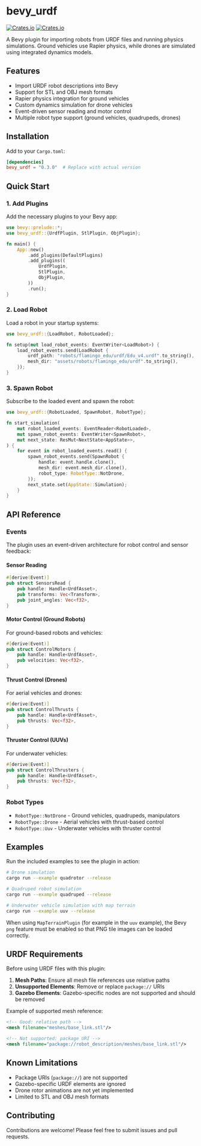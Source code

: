 # bevy_urdf

[![Crates.io](https://img.shields.io/crates/v/bevy_urdf.svg)](https://crates.io/crates/bevy_urdf)
[![Crates.io](https://img.shields.io/crates/d/bevy_urdf.svg)](https://crates.io/crates/bevy_urdf)

A Bevy plugin for importing robots from URDF files and running physics simulations. Ground vehicles use Rapier physics, while drones are simulated using integrated dynamics models.

## Features

- Import URDF robot descriptions into Bevy
- Support for STL and OBJ mesh formats
- Rapier physics integration for ground vehicles
- Custom dynamics simulation for drone vehicles
- Event-driven sensor reading and motor control
- Multiple robot type support (ground vehicles, quadrupeds, drones)

## Installation

Add to your `Cargo.toml`:

```toml
[dependencies]
bevy_urdf = "0.3.0"  # Replace with actual version
```

## Quick Start

### 1. Add Plugins

Add the necessary plugins to your Bevy app:

```rust
use bevy::prelude::*;
use bevy_urdf::{UrdfPlugin, StlPlugin, ObjPlugin};

fn main() {
    App::new()
        .add_plugins(DefaultPlugins)
        .add_plugins((
            UrdfPlugin,
            StlPlugin,
            ObjPlugin,
        ))
        .run();
}
```

### 2. Load Robot

Load a robot in your startup systems:

```rust
use bevy_urdf::{LoadRobot, RobotLoaded};

fn setup(mut load_robot_events: EventWriter<LoadRobot>) {
    load_robot_events.send(LoadRobot {
        urdf_path: "robots/flamingo_edu/urdf/Edu_v4.urdf".to_string(),
        mesh_dir: "assets/robots/flamingo_edu/urdf".to_string(),
    });
}
```

### 3. Spawn Robot

Subscribe to the loaded event and spawn the robot:

```rust
use bevy_urdf::{RobotLoaded, SpawnRobot, RobotType};

fn start_simulation(
    mut robot_loaded_events: EventReader<RobotLoaded>,
    mut spawn_robot_events: EventWriter<SpawnRobot>,
    mut next_state: ResMut<NextState<AppState>>,
) {
    for event in robot_loaded_events.read() {
        spawn_robot_events.send(SpawnRobot {
            handle: event.handle.clone(),
            mesh_dir: event.mesh_dir.clone(),
            robot_type: RobotType::NotDrone,
        });
        next_state.set(AppState::Simulation);
    }
}
```

## API Reference

### Events

The plugin uses an event-driven architecture for robot control and sensor feedback:

#### Sensor Reading

```rust
#[derive(Event)]
pub struct SensorsRead {
    pub handle: Handle<UrdfAsset>,
    pub transforms: Vec<Transform>,
    pub joint_angles: Vec<f32>,
}
```

#### Motor Control (Ground Robots)

For ground-based robots and vehicles:

```rust
#[derive(Event)]
pub struct ControlMotors {
    pub handle: Handle<UrdfAsset>,
    pub velocities: Vec<f32>,
}
```

#### Thrust Control (Drones)

For aerial vehicles and drones:

```rust
#[derive(Event)]
pub struct ControlThrusts {
    pub handle: Handle<UrdfAsset>,
    pub thrusts: Vec<f32>,
}
```

#### Thruster Control (UUVs)

For underwater vehicles:

```rust
#[derive(Event)]
pub struct ControlThrusters {
    pub handle: Handle<UrdfAsset>,
    pub thrusts: Vec<f32>,
}
```

### Robot Types

- `RobotType::NotDrone` - Ground vehicles, quadrupeds, manipulators
- `RobotType::Drone` - Aerial vehicles with thrust-based control
- `RobotType::Uuv` - Underwater vehicles with thruster control

## Examples

Run the included examples to see the plugin in action:

```bash
# Drone simulation
cargo run --example quadrotor --release

# Quadruped robot simulation
cargo run --example quadruped --release

# Underwater vehicle simulation with map terrain
cargo run --example uuv --release
```

When using `MapTerrainPlugin` (for example in the `uuv` example), the Bevy `png`
feature must be enabled so that PNG tile images can be loaded correctly.

## URDF Requirements

Before using URDF files with this plugin:

1. **Mesh Paths**: Ensure all mesh file references use relative paths
2. **Unsupported Elements**: Remove or replace `package://` URIs
3. **Gazebo Elements**: Gazebo-specific nodes are not supported and should be removed

Example of supported mesh reference:
```xml
<!-- Good: relative path -->
<mesh filename="meshes/base_link.stl"/>

<!-- Not supported: package URI -->
<mesh filename="package://robot_description/meshes/base_link.stl"/>
```

## Known Limitations

- Package URIs (`package://`) are not supported
- Gazebo-specific URDF elements are ignored
- Drone rotor animations are not yet implemented
- Limited to STL and OBJ mesh formats

## Contributing

Contributions are welcome! Please feel free to submit issues and pull requests.
